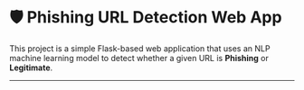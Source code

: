 # 🛡️ Phishing URL Detection Web App

This project is a simple Flask-based web application that uses an NLP machine learning model to detect whether a given URL is **Phishing** or **Legitimate**.

---
